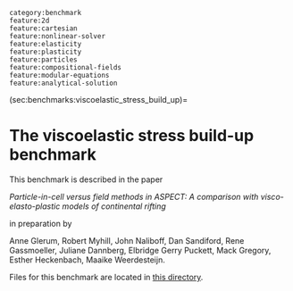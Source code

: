 ```{tags}
category:benchmark
feature:2d
feature:cartesian
feature:nonlinear-solver
feature:elasticity
feature:plasticity
feature:particles
feature:compositional-fields
feature:modular-equations
feature:analytical-solution
```

(sec:benchmarks:viscoelastic_stress_build_up)=
# The viscoelastic stress build-up benchmark

This benchmark is described in the paper

*Particle-in-cell versus field methods in ASPECT: A comparison with visco-elasto-plastic models of continental rifting*

in preparation by

Anne Glerum,
Robert Myhill,
John Naliboff,
Dan Sandiford,
Rene Gassmoeller,
Juliane Dannberg,
Elbridge Gerry Puckett,
Mack Gregory,
Esther Heckenbach,
Maaike Weerdesteijn.

Files for this benchmark are located in
[this directory](https://github.com/geodynamics/aspect/tree/main/benchmarks/viscoelastic_stress_build_up).
